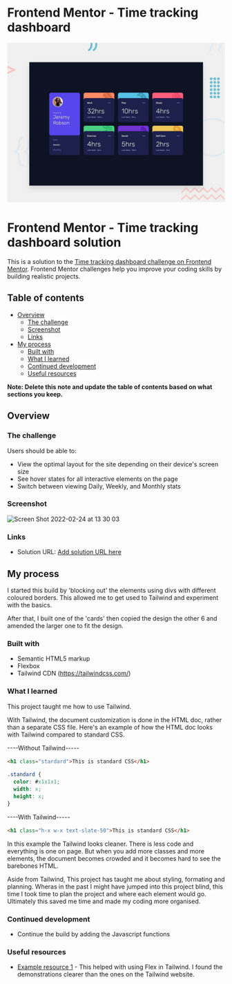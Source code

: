 # Frontend Mentor - Time tracking dashboard

![Design preview for the Time tracking dashboard coding challenge](./design/desktop-preview.jpg)

# Frontend Mentor - Time tracking dashboard solution

This is a solution to the [Time tracking dashboard challenge on Frontend Mentor](https://www.frontendmentor.io/challenges/time-tracking-dashboard-UIQ7167Jw). Frontend Mentor challenges help you improve your coding skills by building realistic projects. 

## Table of contents

- [Overview](#overview)
  - [The challenge](#the-challenge)
  - [Screenshot](#screenshot)
  - [Links](#links)
- [My process](#my-process)
  - [Built with](#built-with)
  - [What I learned](#what-i-learned)
  - [Continued development](#continued-development)
  - [Useful resources](#useful-resources)



**Note: Delete this note and update the table of contents based on what sections you keep.**

## Overview

### The challenge

Users should be able to:

- View the optimal layout for the site depending on their device's screen size
- See hover states for all interactive elements on the page
- Switch between viewing Daily, Weekly, and Monthly stats

### Screenshot


![Screen Shot 2022-02-24 at 13 30 03](https://user-images.githubusercontent.com/85199675/155544389-08b7bbf4-cb8f-4bb0-931a-4c6ce22bc4d1.png)


### Links

- Solution URL: [Add solution URL here](https://your-solution-url.com)


## My process
I started this build by 'blocking out' the elements using divs with different coloured borders. This allowed me to get used to Tailwind and experiment with the basics. 

After that, I built one of the 'cards' then copied the design the other 6 and amended the larger one to fit the design. 

### Built with

- Semantic HTML5 markup
- Flexbox
- Tailwind CDN (https://tailwindcss.com/)

### What I learned

This project taught me how to use Tailwind. 

With Tailwind, the document customization is done in the HTML doc, rather than a separate CSS file. Here's an example of how the HTML doc looks with Tailwind compared to standard CSS.

----Without Tailwind-----
```html
<h1 class="stardard">This is standard CSS</h1>
```
```css
.standard {
  color: #x1x1x1;
  width: x;
  height: x;
}
```
----With Tailwind-----
```html
<h1 class="h-x w-x text-slate-50">This is standard CSS</h1>
```

In this example the Tailwind looks cleaner. There is less code and everything is one on page. But when you add more classes and more elements, the document becomes crowded and it becomes hard to see the barebones HTML. 

<div class="border-4 border-slate-900 ">
            <div class="border-4 border-slate-900 flex mb-1">
                <div class="relative h-44 w-48 bg-orange-400 m-4 rounded-lg">

Aside from Tailwind, This project has taught me about styling, formating and planning. Wheras in the past I might have jumped into this project blind, this time I took time to plan the project and where each element would go. Ultimately this saved me time and made my coding more organised. 

### Continued development

- Continue the build by adding the Javascript functions


### Useful resources

- [Example resource 1](https://www.geeksforgeeks.org/tailwind-css/) - This helped with using Flex in Tailwind. I found the demonstrations clearer than the ones on the Tailwind website. 

